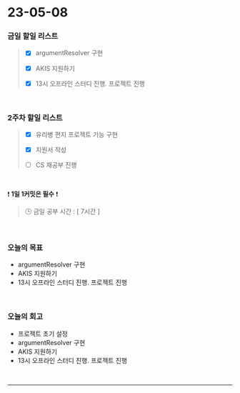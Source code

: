 # 23-05-08
### 금일 할일 리스트
> - [x]  argumentResolver 구현
>
> - [x]  AKIS 지원하기
>
> - [x]  13시 오프라인 스터디 진행. 프로젝트 진행


<br/>

### 2주차 할일 리스트  
> - [x]  유리병 편지 프로젝트 기능 구현
>
> - [x]  지원서 작성
>
> - [ ]  CS 재공부 진행

<br/>

❗ **1일 1커밋은 필수** ❗
> 🕒 금일 공부 시간 : [ 7시간 ]
  
<br/>

### 오늘의 목표
- argumentResolver 구현
- AKIS 지원하기
- 13시 오프라인 스터디 진행. 프로젝트 진행

<br>

### 오늘의 회고
- 프로젝트 초기 설정
- argumentResolver 구현
- AKIS 지원하기
- 13시 오프라인 스터디 진행. 프로젝트 진행

<br/>

------------  
